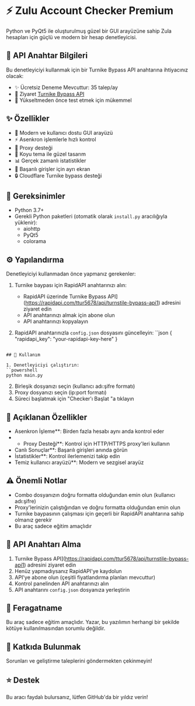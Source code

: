 # ⚡ Zulu Account Checker Premium

Python ve PyQt5 ile oluşturulmuş güzel bir GUI arayüzüne sahip Zula hesapları için güçlü ve modern bir hesap denetleyicisi.

## 🔑 API Anahtar Bilgileri

Bu denetleyiciyi kullanmak için bir Turnike Bypass API anahtarına ihtiyacınız olacak:

- ✨ Ücretsiz Deneme Mevcuttur: 35 talep/ay
- 🚀 Ziyaret [Turnike Bypass API](https://rapidapi.com/ttur5678/api/turnstile-bypass-api1)
- 💫 Yükseltmeden önce test etmek için mükemmel

## ✨ Özellikler

- 🎯 Modern ve kullanıcı dostu GUI arayüzü
- ⚡ Asenkron işlemlerle hızlı kontrol
- 🔄 Proxy desteği
- 🎨 Koyu tema ile güzel tasarım
- 📊 Gerçek zamanlı istatistikler
- 💎 Başarılı girişler için ayrı ekran
- 🔒 Cloudflare Turnike bypass desteği
## 🚀 Gereksinimler

- Python 3.7+
- Gerekli Python paketleri (otomatik olarak `install.py` aracılığıyla yüklenir):
  - aiohttp
  - PyQt5
  - colorama
  
## ⚙️ Yapılandırma

Denetleyiciyi kullanmadan önce yapmanız gerekenler:

1. Turnike baypası için RapidAPI anahtarınızı alın:
   - RapidAPI üzerinde Turnike Bypass API](https://rapidapi.com/ttur5678/api/turnstile-bypass-api1) adresini ziyaret edin
   - API anahtarınızı almak için abone olun
   - API anahtarınızı kopyalayın

2. RapidAPI anahtarınızla `config.json` dosyasını güncelleyin:
``json
{
 "rapidapi_key": "your-rapidapi-key-here"
}
```

## 📝 Kullanım

1. Denetleyiciyi çalıştırın:
``powershell
python main.py
```

2. Birleşik dosyanızı seçin (kullanıcı adı:şifre formatı)
3. Proxy dosyanızı seçin (ip:port formatı)
4. Süreci başlatmak için "Checker'ı Başlat "a tıklayın

## 💎 Açıklanan Özellikler

- Asenkron İşleme**: Birden fazla hesabı aynı anda kontrol eder
- - Proxy Desteği**: Kontrol için HTTP/HTTPS proxy'leri kullanın
- Canlı Sonuçlar**: Başarılı girişleri anında görün
- İstatistikler**: Kontrol ilerlemenizi takip edin
- Temiz kullanıcı arayüzü**: Modern ve sezgisel arayüz

## ⚠️ Önemli Notlar

- Combo dosyanızın doğru formatta olduğundan emin olun (kullanıcı adı:şifre)
- Proxy'lerinizin çalıştığından ve doğru formatta olduğundan emin olun
- Turnike baypasının çalışması için geçerli bir RapidAPI anahtarına sahip olmanız gerekir
- Bu araç sadece eğitim amaçlıdır

## 🔑 API Anahtarı Alma

1. Turnike Bypass API](https://rapidapi.com/ttur5678/api/turnstile-bypass-api1) adresini ziyaret edin
2. Henüz yapmadıysanız RapidAPI'ye kaydolun
3. API'ye abone olun (çeşitli fiyatlandırma planları mevcuttur)
4. Kontrol panelinden API anahtarınızı alın
5. API anahtarını `config.json` dosyanıza yerleştirin

## 📢 Feragatname

Bu araç sadece eğitim amaçlıdır. Yazar, bu yazılımın herhangi bir şekilde kötüye kullanılmasından sorumlu değildir.

## 🤝 Katkıda Bulunmak

Sorunları ve geliştirme taleplerini göndermekten çekinmeyin!

## ⭐ Destek

Bu aracı faydalı bulursanız, lütfen GitHub'da bir yıldız verin!

